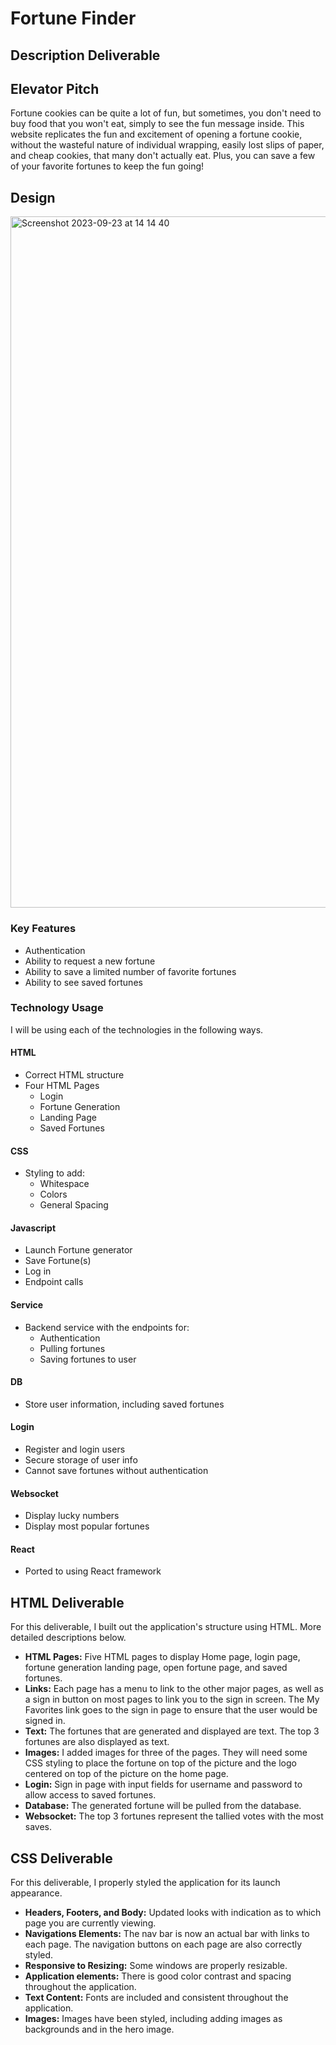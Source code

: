# Fortune Finder
## **Description Deliverable**

## Elevator Pitch
Fortune cookies can be quite a lot of fun, but sometimes, you don't need to buy food that you won't eat, simply to see the fun message inside. This website replicates the fun and excitement of opening a fortune cookie, without the wasteful nature of individual wrapping, easily lost slips of paper, and cheap cookies, that many don't actually eat. Plus, you can save a few of your favorite fortunes to keep the fun going!


## Design

<img width="1106" alt="Screenshot 2023-09-23 at 14 14 40" src="https://github.com/jarobinson-121/CS260-Startup/assets/91813271/8adb309a-2014-4097-b699-f4b487fd2b7f">

### Key Features
- Authentication
- Ability to request a new fortune
- Ability to save a limited number of favorite fortunes
- Ability to see saved fortunes

### Technology Usage

I will be using each of the technologies in the following ways. 

#### **HTML** 
  - Correct HTML structure
  - Four HTML Pages
    * Login
    * Fortune Generation
    * Landing Page
    * Saved Fortunes

#### **CSS**
  - Styling to add:
    * Whitespace
    * Colors
    * General Spacing

#### **Javascript**
  - Launch Fortune generator
  - Save Fortune(s)
  - Log in
  - Endpoint calls

#### **Service**
  - Backend service with the endpoints for:
      * Authentication
      * Pulling fortunes
      * Saving fortunes to user

#### **DB**
  - Store user information, including saved fortunes

#### **Login**
  - Register and login users
  - Secure storage of user info
  - Cannot save fortunes without authentication

#### **Websocket**
  - Display lucky numbers
  - Display most popular fortunes

#### **React**
  - Ported to using React framework


## **HTML Deliverable**
For this deliverable, I built out the application's structure using HTML. More detailed descriptions below. 

  * **HTML Pages:**  Five HTML pages to display Home page, login page, fortune generation landing page, open fortune page, and saved fortunes.
  * **Links:** Each page has a menu to link to the other major pages, as well as a sign in button on most pages to link you to the sign in screen. The My Favorites link goes to the sign in page to ensure that the user would be signed in. 
  * **Text:** The fortunes that are generated and displayed are text. The top 3 fortunes are also displayed as text. 
  * **Images:** I added images for three of the pages. They will need some CSS styling to place the fortune on top of the picture and the logo centered on top of the picture on the home page. 
  * **Login:** Sign in page with input fields for username and password to allow access to saved fortunes.
  * **Database:** The generated fortune will be pulled from the database.
  * **Websocket:** The top 3 fortunes represent the tallied votes with the most saves. 


## **CSS Deliverable**
For this deliverable, I properly styled the application for its launch appearance.

  * **Headers, Footers, and Body:**  Updated looks with indication as to which page you are currently viewing. 
  * **Navigations Elements:** The nav bar is now an actual bar with links to each page. The navigation buttons on each page are also correctly styled. 
  * **Responsive to Resizing:** Some windows are properly resizable. 
  * **Application elements:** There is good color contrast and spacing throughout the application.
  * **Text Content:** Fonts are included and consistent throughout the application.
  * **Images:** Images have been styled, including adding images as backgrounds and in the hero image. 
